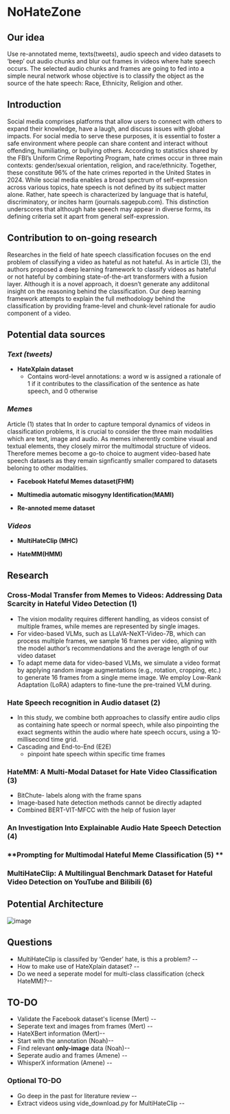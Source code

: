 # NoHateZone

## **Our idea**
Use re-annotated meme, texts(tweets), audio speech and video datasets to ‘beep’ out audio chunks and blur out frames in videos where hate speech occurs.
The selected audio chunks and frames are going to fed into a simple neural network whose objective is to classify the object as the source of the hate speech: Race, Ethnicity, Religion and other.

## **Introduction**
Social media comprises platforms that allow users to connect with others to expand their knowledge, have a laugh, and discuss issues with global impacts. For social media to serve these purposes, it is essential to foster a safe environment where people can share content and interact without offending, humiliating, or bullying others. According to statistics shared by the FBI’s Uniform Crime Reporting Program, hate crimes occur in three main contexts: gender/sexual orientation, religion, and race/ethnicity. Together, these constitute 96% of the hate crimes reported in the United States in 2024. While social media enables a broad spectrum of self-expression across various topics, hate speech is not defined by its subject matter alone. Rather, hate speech is characterized by language that is hateful, discriminatory, or incites harm (journals.sagepub.com). This distinction underscores that although hate speech may appear in diverse forms, its defining criteria set it apart from general self-expression.

## **Contribution to on-going research**
Researches in the field of hate speech classification focuses on the end problem of classifying a video as hateful as not hateful. As in article (3), the authors proposed a deep learning framework to classify videos as hateful or not hateful by combining state-of-the-art transformers with a fusion layer. Although it is a novel approach, it doesn’t generate any addiitonal insight on the reasoning behind the classification. Our deep learning framework attempts to explain the full methodology behind the classification by providing frame-level and chunk-level rationale for audio component of a video.


## **Potential data sources**

### ***Text (tweets)***

 - **HateXplain dataset**
     - Contains word-level annotations: a word w is assigned a rationale of 1 if it contributes to the classification of the sentence as hate speech, and 0 otherwise

### ***Memes***
Article (1) states that In order to capture temporal dynamics of videos in classification problems, it is crucial to consider the three main modalities which are text, image and audio. As memes inherently combine visual and textual elements, they closely mirror the multimodal structure of videos. Therefore memes become a go-to choice to augment video-based hate speech datasets as they remain signficantly smaller compared to datasets beloning to other modalities.

 - **Facebook Hateful Memes dataset(FHM)**

 - **Multimedia automatic misogyny Identification(MAMI)**

 - **Re-annoted meme dataset**

### ***Videos***

 - **MultiHateClip (MHC)**

 - **HateMM(HMM)**

## **Research**

### **Cross-Modal Transfer from Memes to Videos: Addressing Data Scarcity in Hateful Video Detection (1)**

 - The vision modality requires different handling, as videos consist of multiple frames, while memes are represented by single images.
 - For video-based VLMs, such as LLaVA-NeXT-Video-7B, which can process multiple frames, we sample 16 frames per video, aligning with the model author’s recommendations and the average length of our video dataset
 - To adapt meme data for video-based VLMs, we simulate a video format by applying random image augmentations (e.g., rotation, cropping, etc.) to generate 16 frames from a single meme image. We employ Low-Rank Adaptation (LoRA) adapters to fine-tune the pre-trained VLM during.

### **Hate Speech recognition in Audio dataset (2)**
 - In this study, we combine both approaches to classify entire audio clips as containing hate speech or normal speech, while also pinpointing the exact segments within the audio where hate speech occurs, using a 10-millisecond time grid.
 - Cascading and End-to-End (E2E)
     - pinpoint hate speech within specific time frames

### **HateMM: A Multi-Modal Dataset for Hate Video Classification (3)**
 - BitChute- labels along with the frame spans 
 - Image-based hate detection methods cannot be directly adapted
 - Combined BERT-VIT-MFCC with the help of fusion layer

### **An Investigation Into Explainable Audio Hate Speech Detection (4)**

### **Prompting for Multimodal Hateful Meme Classification (5) **

### **MultiHateClip: A Multilingual Benchmark Dataset for Hateful Video Detection on YouTube and Bilibili (6)**


## **Potential Architecture**
![image](https://github.com/user-attachments/assets/6e7f02e1-9834-42b9-82de-e492e26076ea)


## **Questions**
 - MultiHateClip is classifed by ‘Gender’ hate, is this a problem? --
 - How to make use of HateXplain dataset? --
 - Do we need a seperate model for multi-class classification (check HateMM)?--


## **TO-DO**
 - Validate the Facebook dataset's license (Mert) --
 - Seperate text and images from frames (Mert) --
 - HateXBert information (Mert)--
 - Start with the annotation (Noah)--
 - Find relevant **only-image** data (Noah)--
 - Seperate audio and frames (Amene) --
 - WhisperX information (Amene) --

### **Optional TO-DO**
 - Go deep in the past for literature review --
 - Extract videos using vide_download.py for MultiHateClip --



